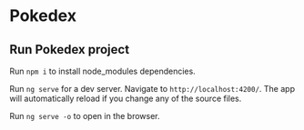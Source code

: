 # Pokedex

## Run Pokedex project

Run `npm i` to install node_modules dependencies.

Run `ng serve` for a dev server. Navigate to `http://localhost:4200/`. The app will automatically reload if you change any of the source files.

Run `ng serve -o` to open in the browser.
